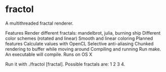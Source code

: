 # fractol
A multithreaded fractal renderer.

Features
Render different fractals: mandelbrot, julia, burning ship
Different color schemes (rotated and linear)
Smooth and linear coloring
Planned features
Calculate values with OpenCL
Selective anti-aliasing
Chunked rendering to buffer while moving around
Compiling and running
Run make. An executable will compile. Runs on OS X

Run it with ./fractol [fractal]. Possible fractals are: 1 2 3 4.
